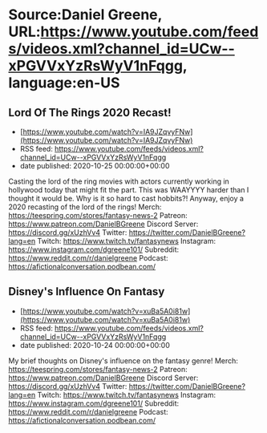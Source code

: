 # Source:Daniel Greene, URL:https://www.youtube.com/feeds/videos.xml?channel_id=UCw--xPGVVxYzRsWyV1nFqgg, language:en-US

## Lord Of The Rings 2020 Recast!
 - [https://www.youtube.com/watch?v=IA9JZqvyFNw](https://www.youtube.com/watch?v=IA9JZqvyFNw)
 - RSS feed: https://www.youtube.com/feeds/videos.xml?channel_id=UCw--xPGVVxYzRsWyV1nFqgg
 - date published: 2020-10-25 00:00:00+00:00

Casting the lord of the ring movies with actors currently working in hollywood today that might fit the part. This was WAAYYYY harder than I thought it would be. Why is it so hard to cast hobbits?! Anyway, enjoy a 2020 recasting of the lord of the rings! 
Merch: https://teespring.com/stores/fantasy-news-2
Patreon: https://www.patreon.com/DanielBGreene
Discord Server: https://discord.gg/xUzhVv4
Twitter: https://twitter.com/DanielBGreene?lang=en
Twitch: https://www.twitch.tv/fantasynews
Instagram: https://www.instagram.com/dgreene101/
Subreddit: https://www.reddit.com/r/danielgreene
Podcast: https://afictionalconversation.podbean.com/

## Disney's Influence On Fantasy
 - [https://www.youtube.com/watch?v=xuBa5A0i81w](https://www.youtube.com/watch?v=xuBa5A0i81w)
 - RSS feed: https://www.youtube.com/feeds/videos.xml?channel_id=UCw--xPGVVxYzRsWyV1nFqgg
 - date published: 2020-10-24 00:00:00+00:00

My brief thoughts on Disney's influence on the fantasy genre! 
Merch: https://teespring.com/stores/fantasy-news-2
Patreon: https://www.patreon.com/DanielBGreene
Discord Server: https://discord.gg/xUzhVv4
Twitter: https://twitter.com/DanielBGreene?lang=en
Twitch: https://www.twitch.tv/fantasynews
Instagram: https://www.instagram.com/dgreene101/
Subreddit: https://www.reddit.com/r/danielgreene
Podcast: https://afictionalconversation.podbean.com/

